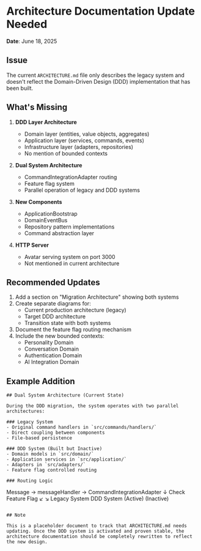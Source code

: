 # Architecture Documentation Update Needed

**Date**: June 18, 2025

## Issue

The current `ARCHITECTURE.md` file only describes the legacy system and doesn't reflect the Domain-Driven Design (DDD) implementation that has been built.

## What's Missing

1. **DDD Layer Architecture**
   - Domain layer (entities, value objects, aggregates)
   - Application layer (services, commands, events)
   - Infrastructure layer (adapters, repositories)
   - No mention of bounded contexts

2. **Dual System Architecture**
   - CommandIntegrationAdapter routing
   - Feature flag system
   - Parallel operation of legacy and DDD systems

3. **New Components**
   - ApplicationBootstrap
   - DomainEventBus
   - Repository pattern implementations
   - Command abstraction layer

4. **HTTP Server**
   - Avatar serving system on port 3000
   - Not mentioned in current architecture

## Recommended Updates

1. Add a section on "Migration Architecture" showing both systems
2. Create separate diagrams for:
   - Current production architecture (legacy)
   - Target DDD architecture
   - Transition state with both systems
3. Document the feature flag routing mechanism
4. Include the new bounded contexts:
   - Personality Domain
   - Conversation Domain
   - Authentication Domain
   - AI Integration Domain

## Example Addition

```
## Dual System Architecture (Current State)

During the DDD migration, the system operates with two parallel architectures:

### Legacy System
- Original command handlers in `src/commands/handlers/`
- Direct coupling between components
- File-based persistence

### DDD System (Built but Inactive)
- Domain models in `src/domain/`
- Application services in `src/application/`
- Adapters in `src/adapters/`
- Feature flag controlled routing

### Routing Logic
```
Message → messageHandler → CommandIntegrationAdapter
                                ↓
                    Check Feature Flag
                    ↙               ↘
            Legacy System        DDD System
            (Active)            (Inactive)
```

## Note

This is a placeholder document to track that ARCHITECTURE.md needs updating. Once the DDD system is activated and proven stable, the architecture documentation should be completely rewritten to reflect the new design.
